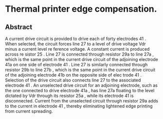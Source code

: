# Thermal printer edge compensation.

## Abstract
A current drive circuit is provided to drive each of forty electrodes 41 . When selected, the circuit forces line 27 to a level of drive voltage Vdr minus a current level re ference voltage. A constant current is produced across re sistor 25 . Line 27 is connected through resistor 29a to line 27a , which is the same point in the current drive circuit of the adjoining electrode 41a on one side of electrode 41 . Line 27 is similarly connected through resistor 29b to line 27b , which is the same point in the current drive circuit of the adjoining electrode 41b on the opposite side of elec trode 41 . Selection of the drive circuit also connects line 27 to the associated electrode 41 . An unselected drive circuit for an adjoining electrode, such as the one connected to drive electrode 41a , has line 27a floating to the level dictated by Vdr through its resistor 25a , while its electrode 41 is disconnected. Current from the unselected circuit through resistor 29a adds to the current in electrode 41 , thereby eliminating lightened edge printing from current spreading.